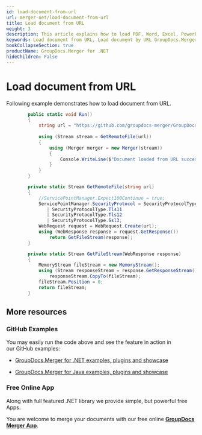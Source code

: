 ```yaml
---
id: load-document-from-url
url: merger-net/load-document-from-url
title: Load document from URL
weight: 3
description: This article explains how to load PDF, Word, Excel, PowerPoint documents from URL when using GroupDocs.Merger for .NET.
keywords: Load document from URL, Load document by URL GroupDocs.Merger
bookCollapseSection: true
productName: GroupDocs.Merger for .NET
hideChildren: False
---
```


# Load document from URL

Following example demonstrates how to load document from URL.

```csharp
 		public static void Run()
        {
            string url = "https://github.com/groupdocs-merger/GroupDocs.Merger-for-.NET/blob/master/Examples/Resources/SampleFiles/Pdf/example.pdf?raw=true";
            
            using (Stream stream = GetRemoteFile(url))
            {
                using (Merger merger = new Merger(stream))
                {
                    Console.WriteLine($"Document loaded from URL successfully.");
                }
            }
        }

        private static Stream GetRemoteFile(string url)
        {
            //ServicePointManager.Expect100Continue = true;
            ServicePointManager.SecurityProtocol = SecurityProtocolType.Tls
               | SecurityProtocolType.Tls11
               | SecurityProtocolType.Tls12
               | SecurityProtocolType.Ssl3;
            WebRequest request = WebRequest.Create(url);
            using (WebResponse response = request.GetResponse())
                return GetFileStream(response);
        }

        private static Stream GetFileStream(WebResponse response)
        {
            MemoryStream fileStream = new MemoryStream();
            using (Stream responseStream = response.GetResponseStream())
                responseStream.CopyTo(fileStream);
            fileStream.Position = 0;
            return fileStream;
        }
```

## More resources

### GitHub Examples 

You may easily run the code above and see the feature in action in our GitHub examples:

*   [GroupDocs.Merger for .NET examples, plugins and showcase](https://github.com/groupdocs-merger/GroupDocs.Merger-for-.NET)
    
*   [GroupDocs.Merger for Java examples, plugins and showcase](https://github.com/groupdocs-merger/GroupDocs.Merger-for-Java)
    

### Free Online App 

Along with full featured .NET library we provide simple, but powerful free Apps.

You are welcome to merge your documents with our free online **[GroupDocs Merger App](https://products.groupdocs.app/merger)**.
